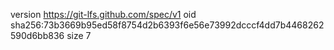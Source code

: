 version https://git-lfs.github.com/spec/v1
oid sha256:73b3669b95ed58f8754d2b6393f6e56e73992dcccf4dd7b4468262590d6bb836
size 7
